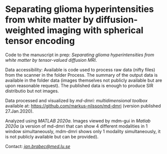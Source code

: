 # Separating glioma hyperintensities from white matter by diffusion-weighted imaging with spherical tensor encoding
Code to the manuscript in prep: *Separating glioma hyperintensities from white matter by tensor-valued diffusion MRI*.

Data accessibility: Available is code used to process raw data (nifty files) from the scanner in the folder Process. The summary of the output data is available in the folder data (images themselves not publicly available but are upon reasonable request). The published data is enough to produce SIR distributio but not images.

Data processed and visualized by *md-dmri: multidimensional toolbox* available at: https://github.com/markus-nilsson/md-dmri (version published 27.Jan.2020). 

Analyzed using *MATLAB 2020a*. Images viewed by mdm-gui in *Matlab 2020a* (a version of md-dmri that can show 4 different modalities in 1 window simultaneously, mdm-dmri shows only 1 modality simultaneously, it is not publicly available but can be provided).

Contact: *jan.brabec@med.lu.se*

